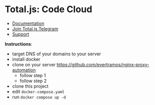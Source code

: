 # Total.js: Code Cloud

- [Documentation](https://docs.totaljs.com)
- [Join Total.js Telegram](https://t.me/totaljs)
- [Support](https://www.totaljs.com/support/)

__Instructions__:

- target DNS of your domains to your server
- install docker
- clone on your server https://github.com/evertramos/nginx-proxy-automation
	- follow step 1
	- follow step 2
- clone this project
- edit `docker-compose.yaml`
- run `docker compose up -d`
